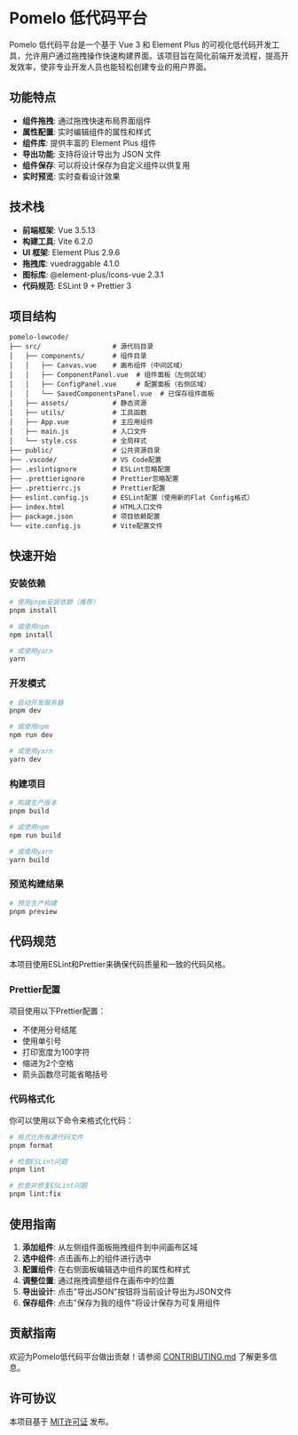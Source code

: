 # Pomelo 低代码平台

Pomelo 低代码平台是一个基于 Vue 3 和 Element Plus 的可视化低代码开发工具，允许用户通过拖拽操作快速构建界面。该项目旨在简化前端开发流程，提高开发效率，使非专业开发人员也能轻松创建专业的用户界面。

## 功能特点

- **组件拖拽**: 通过拖拽快速布局界面组件
- **属性配置**: 实时编辑组件的属性和样式
- **组件库**: 提供丰富的 Element Plus 组件
- **导出功能**: 支持将设计导出为 JSON 文件
- **组件保存**: 可以将设计保存为自定义组件以供复用
- **实时预览**: 实时查看设计效果

## 技术栈

- **前端框架**: Vue 3.5.13
- **构建工具**: Vite 6.2.0
- **UI 框架**: Element Plus 2.9.6
- **拖拽库**: vuedraggable 4.1.0
- **图标库**: @element-plus/icons-vue 2.3.1
- **代码规范**: ESLint 9 + Prettier 3

## 项目结构

```
pomelo-lowcode/
├── src/                  # 源代码目录
│   ├── components/       # 组件目录
│   │   ├── Canvas.vue    # 画布组件（中间区域）
│   │   ├── ComponentPanel.vue  # 组件面板（左侧区域）
│   │   ├── ConfigPanel.vue     # 配置面板（右侧区域）
│   │   └── SavedComponentsPanel.vue  # 已保存组件面板
│   ├── assets/           # 静态资源
│   ├── utils/            # 工具函数
│   ├── App.vue           # 主应用组件
│   ├── main.js           # 入口文件
│   └── style.css         # 全局样式
├── public/               # 公共资源目录
├── .vscode/              # VS Code配置
├── .eslintignore         # ESLint忽略配置
├── .prettierignore       # Prettier忽略配置
├── .prettierrc.js        # Prettier配置
├── eslint.config.js      # ESLint配置（使用新的Flat Config格式）
├── index.html            # HTML入口文件
├── package.json          # 项目依赖配置
└── vite.config.js        # Vite配置文件
```

## 快速开始

### 安装依赖

```bash
# 使用pnpm安装依赖（推荐）
pnpm install

# 或使用npm
npm install

# 或使用yarn
yarn
```

### 开发模式

```bash
# 启动开发服务器
pnpm dev

# 或使用npm
npm run dev

# 或使用yarn
yarn dev
```

### 构建项目

```bash
# 构建生产版本
pnpm build

# 或使用npm
npm run build

# 或使用yarn
yarn build
```

### 预览构建结果

```bash
# 预览生产构建
pnpm preview
```

## 代码规范

本项目使用ESLint和Prettier来确保代码质量和一致的代码风格。

### Prettier配置

项目使用以下Prettier配置：
- 不使用分号结尾
- 使用单引号
- 打印宽度为100字符
- 缩进为2个空格
- 箭头函数尽可能省略括号

### 代码格式化

你可以使用以下命令来格式化代码：

```bash
# 格式化所有源代码文件
pnpm format

# 检查ESLint问题
pnpm lint

# 检查并修复ESLint问题
pnpm lint:fix
```

## 使用指南

1. **添加组件**: 从左侧组件面板拖拽组件到中间画布区域
2. **选中组件**: 点击画布上的组件进行选中
3. **配置组件**: 在右侧面板编辑选中组件的属性和样式
4. **调整位置**: 通过拖拽调整组件在画布中的位置
5. **导出设计**: 点击"导出JSON"按钮将当前设计导出为JSON文件
6. **保存组件**: 点击"保存为我的组件"将设计保存为可复用组件

## 贡献指南

欢迎为Pomelo低代码平台做出贡献！请参阅 [CONTRIBUTING.md](CONTRIBUTING.md) 了解更多信息。

## 许可协议

本项目基于 [MIT许可证](LICENSE) 发布。
